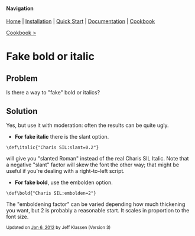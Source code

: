 #### Navigation

[Home](../home/README.md)  | [Installation](../installation/README.md) | [Quick Start](../quick-start/README.md) | [Documentation](../documentation/README.md) | [Cookbook ](../documentation/README.md) 

[Cookbook >](../README.md) 


# <span class="entry-title">Fake bold or italic</span>

## <a name="TOC-Problem">Problem</a>

<a name="TOC-Problem">

Is there a way to "fake" bold or italics?

</a>

## <a name="TOC-Problem"></a><a name="TOC-Solution">Solution</a>


Yes, but use it with moderation: often the results can be quite ugly.

*   **For fake italic** there is the slant option.

```
\def\italic{"Charis SIL:slant=0.2"}
```
	
will give you "slanted Roman" instead of the real Charis SIL Italic. Note that a negative "slant" factor will skew the font the other way; that might be useful if you're dealing with a right-to-left script. 
	

*   **For fake bold**, use the embolden option.

```
\def\bold{"Charis SIL:embolden=2"}
```

The "emboldening factor" can be varied depending how much thickening you want, but 2 is probably a reasonable start. It scales in proportion to the font size.




<small>Updated on <abbr class="updated" title="2012-01-06T15:25:46.941Z">Jan 6, 2012</abbr> by <span class="author"><span class="vcard">Jeff Klassen</span> </span>(Version <span class="sites:revision">3</span>)</small>  

